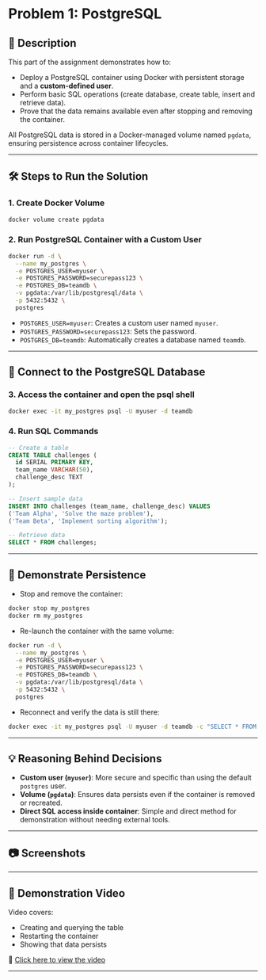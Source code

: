 
# Problem 1: PostgreSQL

## 📌 Description

This part of the assignment demonstrates how to:
- Deploy a PostgreSQL container using Docker with persistent storage and a **custom-defined user**.
- Perform basic SQL operations (create database, create table, insert and retrieve data).
- Prove that the data remains available even after stopping and removing the container.

All PostgreSQL data is stored in a Docker-managed volume named `pgdata`, ensuring persistence across container lifecycles.

---

## 🛠️ Steps to Run the Solution

### 1. Create Docker Volume
```bash
docker volume create pgdata
````

### 2. Run PostgreSQL Container with a Custom User

```bash
docker run -d \
  --name my_postgres \
  -e POSTGRES_USER=myuser \
  -e POSTGRES_PASSWORD=securepass123 \
  -e POSTGRES_DB=teamdb \
  -v pgdata:/var/lib/postgresql/data \
  -p 5432:5432 \
  postgres
```

* `POSTGRES_USER=myuser`: Creates a custom user named `myuser`.
* `POSTGRES_PASSWORD=securepass123`: Sets the password.
* `POSTGRES_DB=teamdb`: Automatically creates a database named `teamdb`.

---

## 🔗 Connect to the PostgreSQL Database

### 3. Access the container and open the psql shell

```bash
docker exec -it my_postgres psql -U myuser -d teamdb
```

### 4. Run SQL Commands

```sql
-- Create a table
CREATE TABLE challenges (
  id SERIAL PRIMARY KEY,
  team_name VARCHAR(50),
  challenge_desc TEXT
);

-- Insert sample data
INSERT INTO challenges (team_name, challenge_desc) VALUES
('Team Alpha', 'Solve the maze problem'),
('Team Beta', 'Implement sorting algorithm');

-- Retrieve data
SELECT * FROM challenges;
```

---

## 🔁 Demonstrate Persistence

* Stop and remove the container:

```bash
docker stop my_postgres
docker rm my_postgres
```

* Re-launch the container with the same volume:

```bash
docker run -d \
  --name my_postgres \
  -e POSTGRES_USER=myuser \
  -e POSTGRES_PASSWORD=securepass123 \
  -e POSTGRES_DB=teamdb \
  -v pgdata:/var/lib/postgresql/data \
  -p 5432:5432 \
  postgres
```

* Reconnect and verify the data is still there:

```bash
docker exec -it my_postgres psql -U myuser -d teamdb -c "SELECT * FROM challenges;"
```

---

## 💡 Reasoning Behind Decisions

* **Custom user (`myuser`)**: More secure and specific than using the default `postgres` user.
* **Volume (`pgdata`)**: Ensures data persists even if the container is removed or recreated.
* **Direct SQL access inside container**: Simple and direct method for demonstration without needing external tools.

---

## 📷 Screenshots



---

## 🎥 Demonstration Video

Video covers:

* Creating and querying the table
* Restarting the container
* Showing that data persists

📎 [Click here to view the video](https://iutbox.iut.ac.ir/my_link)

---

